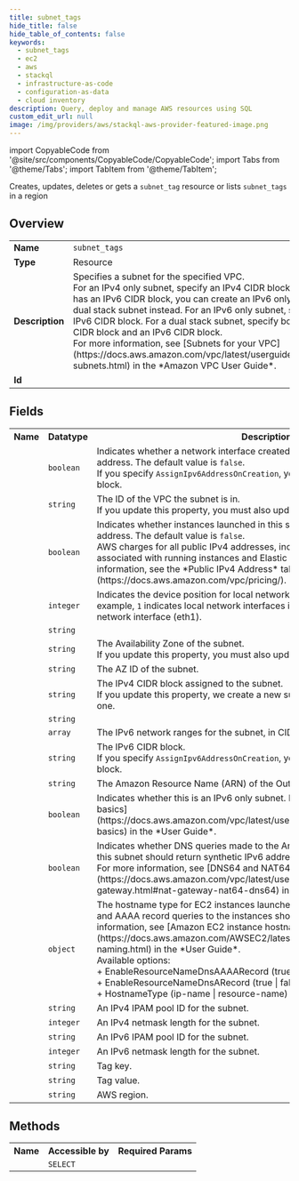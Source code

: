 ```yaml
---
title: subnet_tags
hide_title: false
hide_table_of_contents: false
keywords:
  - subnet_tags
  - ec2
  - aws
  - stackql
  - infrastructure-as-code
  - configuration-as-data
  - cloud inventory
description: Query, deploy and manage AWS resources using SQL
custom_edit_url: null
image: /img/providers/aws/stackql-aws-provider-featured-image.png
---
```


import CopyableCode from '@site/src/components/CopyableCode/CopyableCode';
import Tabs from '@theme/Tabs';
import TabItem from '@theme/TabItem';

Creates, updates, deletes or gets a <code>subnet_tag</code> resource or lists <code>subnet_tags</code> in a region

## Overview
<table><tbody>
<tr><td><b>Name</b></td><td><code>subnet_tags</code></td></tr>
<tr><td><b>Type</b></td><td>Resource</td></tr>
<tr><td><b>Description</b></td><td>Specifies a subnet for the specified VPC.<br />For an IPv4 only subnet, specify an IPv4 CIDR block. If the VPC has an IPv6 CIDR block, you can create an IPv6 only subnet or a dual stack subnet instead. For an IPv6 only subnet, specify an IPv6 CIDR block. For a dual stack subnet, specify both an IPv4 CIDR block and an IPv6 CIDR block.<br />For more information, see &#91;Subnets for your VPC&#93;(https://docs.aws.amazon.com/vpc/latest/userguide/configure-subnets.html) in the *Amazon VPC User Guide*.</td></tr>
<tr><td><b>Id</b></td><td><CopyableCode code="aws.ec2.subnet_tags" /></td></tr>
</tbody></table>

## Fields
<table><tbody><tr><th>Name</th><th>Datatype</th><th>Description</th></tr><tr><td><CopyableCode code="assign_ipv6_address_on_creation" /></td><td><code>boolean</code></td><td>Indicates whether a network interface created in this subnet receives an IPv6 address. The default value is <code>false</code>.<br />If you specify <code>AssignIpv6AddressOnCreation</code>, you must also specify an IPv6 CIDR block.</td></tr>
<tr><td><CopyableCode code="vpc_id" /></td><td><code>string</code></td><td>The ID of the VPC the subnet is in.<br />If you update this property, you must also update the <code>CidrBlock</code> property.</td></tr>
<tr><td><CopyableCode code="map_public_ip_on_launch" /></td><td><code>boolean</code></td><td>Indicates whether instances launched in this subnet receive a public IPv4 address. The default value is <code>false</code>.<br />AWS charges for all public IPv4 addresses, including public IPv4 addresses associated with running instances and Elastic IP addresses. For more information, see the *Public IPv4 Address* tab on the &#91;VPC pricing page&#93;(https://docs.aws.amazon.com/vpc/pricing/).</td></tr>
<tr><td><CopyableCode code="enable_lni_at_device_index" /></td><td><code>integer</code></td><td>Indicates the device position for local network interfaces in this subnet. For example, <code>1</code> indicates local network interfaces in this subnet are the secondary network interface (eth1).</td></tr>
<tr><td><CopyableCode code="network_acl_association_id" /></td><td><code>string</code></td><td></td></tr>
<tr><td><CopyableCode code="availability_zone" /></td><td><code>string</code></td><td>The Availability Zone of the subnet.<br />If you update this property, you must also update the <code>CidrBlock</code> property.</td></tr>
<tr><td><CopyableCode code="availability_zone_id" /></td><td><code>string</code></td><td>The AZ ID of the subnet.</td></tr>
<tr><td><CopyableCode code="cidr_block" /></td><td><code>string</code></td><td>The IPv4 CIDR block assigned to the subnet.<br />If you update this property, we create a new subnet, and then delete the existing one.</td></tr>
<tr><td><CopyableCode code="subnet_id" /></td><td><code>string</code></td><td></td></tr>
<tr><td><CopyableCode code="ipv6_cidr_blocks" /></td><td><code>array</code></td><td>The IPv6 network ranges for the subnet, in CIDR notation.</td></tr>
<tr><td><CopyableCode code="ipv6_cidr_block" /></td><td><code>string</code></td><td>The IPv6 CIDR block.<br />If you specify <code>AssignIpv6AddressOnCreation</code>, you must also specify an IPv6 CIDR block.</td></tr>
<tr><td><CopyableCode code="outpost_arn" /></td><td><code>string</code></td><td>The Amazon Resource Name (ARN) of the Outpost.</td></tr>
<tr><td><CopyableCode code="ipv6_native" /></td><td><code>boolean</code></td><td>Indicates whether this is an IPv6 only subnet. For more information, see &#91;Subnet basics&#93;(https://docs.aws.amazon.com/vpc/latest/userguide/VPC_Subnets.html#subnet-basics) in the *User Guide*.</td></tr>
<tr><td><CopyableCode code="enable_dns64" /></td><td><code>boolean</code></td><td>Indicates whether DNS queries made to the Amazon-provided DNS Resolver in this subnet should return synthetic IPv6 addresses for IPv4-only destinations. For more information, see &#91;DNS64 and NAT64&#93;(https://docs.aws.amazon.com/vpc/latest/userguide/vpc-nat-gateway.html#nat-gateway-nat64-dns64) in the *User Guide*.</td></tr>
<tr><td><CopyableCode code="private_dns_name_options_on_launch" /></td><td><code>object</code></td><td>The hostname type for EC2 instances launched into this subnet and how DNS A and AAAA record queries to the instances should be handled. For more information, see &#91;Amazon EC2 instance hostname types&#93;(https://docs.aws.amazon.com/AWSEC2/latest/UserGuide/ec2-instance-naming.html) in the *User Guide*.<br />Available options:<br />+ EnableResourceNameDnsAAAARecord (true | false)<br />+ EnableResourceNameDnsARecord (true | false)<br />+ HostnameType (ip-name | resource-name)</td></tr>
<tr><td><CopyableCode code="ipv4_ipam_pool_id" /></td><td><code>string</code></td><td>An IPv4 IPAM pool ID for the subnet.</td></tr>
<tr><td><CopyableCode code="ipv4_netmask_length" /></td><td><code>integer</code></td><td>An IPv4 netmask length for the subnet.</td></tr>
<tr><td><CopyableCode code="ipv6_ipam_pool_id" /></td><td><code>string</code></td><td>An IPv6 IPAM pool ID for the subnet.</td></tr>
<tr><td><CopyableCode code="ipv6_netmask_length" /></td><td><code>integer</code></td><td>An IPv6 netmask length for the subnet.</td></tr>
<tr><td><CopyableCode code="tag_key" /></td><td><code>string</code></td><td>Tag key.</td></tr>
<tr><td><CopyableCode code="tag_value" /></td><td><code>string</code></td><td>Tag value.</td></tr>
<tr><td><CopyableCode code="region" /></td><td><code>string</code></td><td>AWS region.</td></tr>
</tbody></table>

## Methods

<table><tbody>
  <tr>
    <th>Name</th>
    <th>Accessible by</th>
    <th>Required Params</th>
  </tr>
  <tr>
    <td><CopyableCode code="view" /></td>
    <td><code>SELECT</code></td>
    <td><CopyableCode code="region" /></td>
  </tr>
</tbody></table>








